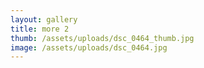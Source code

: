 ```yaml
---
layout: gallery
title: more 2
thumb: /assets/uploads/dsc_0464_thumb.jpg
image: /assets/uploads/dsc_0464.jpg
---
```

